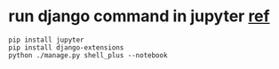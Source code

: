 # run django command in jupyter [ref](https://andrewbrookins.com/python/using-ipython-notebook-with-django/)

    pip install jupyter
    pip install django-extensions
    python ./manage.py shell_plus --notebook
